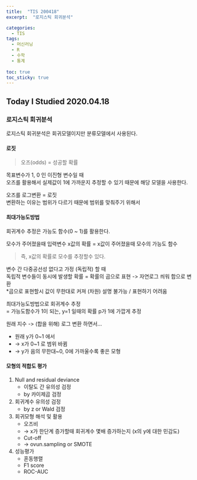 ```yaml
---
title:  "TIS 200418"
excerpt:  "로지스틱 회귀분석"

categories:
  - TIS
tags:
  - 머신러닝
  - R
  - 수학
  - 통계
  
toc: true
toc_sticky: true
---
```


## Today I Studied 2020.04.18

### 로지스틱 회귀분석
로지스틱 회귀분석은 회귀모델이지만 분류모델에서 사용된다. 

#### 로짓
> 오즈(odds) = 성공할 확률

목표변수가 1, 0 인 이진형 변수일 때<br>
오즈를 활용해서 실제값이 1에 가까운지 추정할 수 있기 때문에 해당 모델을 사용한다. 

오즈를 로그변환 = 로짓<br>
변환하는 이유는 범위가 다르기 때문에 범위를 맞춰주기 위해서 

#### 최대가능도방법
회귀계수 추정은 가능도 함수(0 ~ 1)를 활용한다. 

모수가 주어졌을때 입력변수 x값의 확률 = x값이 주어졌을때 모수의 가능도 함수
> 즉, x값의 확률로 모수를 추정할수 있다.

변수 간 다중공선성 없다고 가정 (독립적) 할 때<br>
독립적 변수들이 동시에 발생할 확률 = 확률의 곱으로 표현 -> 자연로그 씌워 합으로 변환<br>
*곱으로 표현할시 값이 무한대로 커져 (차원) 설명 불가능 / 표현하기 어려움

최대가능도방법으로 회귀계수 추정<br>
= 가능도함수가 1이 되는, y=1 일때의 확률 p가 1에 가깝게 추정

원래 지수 -> (합을 위해) 로그 변환 하면서...
* 원래 y가 0~1 에서
* -> x가 0~1 로 범위 바뀜
* -> y가 음의 무한대~0, 0에 가까울수록 좋은 모형 

#### 모형의 적합도 평가 
1. Null and residual deviance 
    * 이탈도 간 유의성 검정
    * by 카이제곱 검정
2. 회귀계수 유의성 검정
    * by z or Wald 검정
3. 회귀모형 해석 및 활용
    * 오즈비
    * -> x가 한단계 증가할때 회귀계수 몇배 증가하는지 (x의 y에 대한 민감도) 
    * Cut-off 
    * -> ovun.sampling or SMOTE
4. 성능평가
    * 혼동행렬
    * F1 score
    * ROC-AUC
